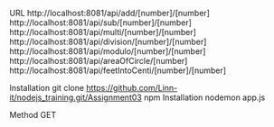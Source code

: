 URL
http://localhost:8081/api/add/[number]/[number]
http://localhost:8081/api/sub/[number]/[number]
http://localhost:8081/api/multi/[number]/[number] 
http://localhost:8081/api/division/[number]/[number]
http://localhost:8081/api/modulo/[number]/[number] 
http://localhost:8081/api/areaOfCircle/[number] 
http://localhost:8081/api/feetIntoCenti/[number]/[number]

Installation
git clone https://github.com/Linn-it/nodejs_training.git/Assignment03
npm Installation 
nodemon app.js

Method
GET